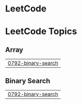 # LeetCode
<!---LeetCode Topics Start-->
# LeetCode Topics
## Array
|  |
| ------- |
| [0792-binary-search](https://github.com/Deceive00/LeetCode/tree/master/0792-binary-search) |
## Binary Search
|  |
| ------- |
| [0792-binary-search](https://github.com/Deceive00/LeetCode/tree/master/0792-binary-search) |
<!---LeetCode Topics End-->